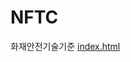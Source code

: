 # NFTC
화재안전기술기준
[index.html](https://github.com/user-attachments/files/22062810/index.html)

<!DOCTYPE html>
<html lang="ko">
  <head>
    <meta charset="UTF-8" />
    <link rel="icon" type="image/svg+xml" href="/favicon.svg" />
    <meta name="viewport" content="width=device-width, initial-scale=1.0" />
    <title>NFTC 화재안전기술기준 Q&A</title>
    <script src="https://cdn.tailwindcss.com"></script>
  <script type="importmap">
{
  "imports": {
    "react": "https://aistudiocdn.com/react@^19.1.1",
    "react-dom/": "https://aistudiocdn.com/react-dom@^19.1.1/",
    "react/": "https://aistudiocdn.com/react@^19.1.1/",
    "@google/genai": "https://aistudiocdn.com/@google/genai@^1.16.0"
  }
}
</script>
<link rel="stylesheet" href="/index.css">
</head>
  <body>
    <div id="root"></div>
    <script type="module" src="/index.tsx"></script>
  </body>
</html>
